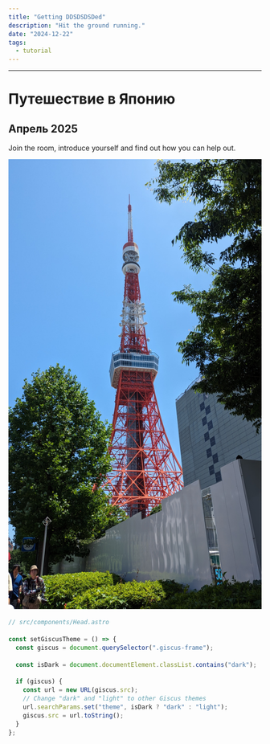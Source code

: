 ```yaml
---
title: "Getting DDSDSDSDed"
description: "Hit the ground running."
date: "2024-12-22"
tags:
  - tutorial
---
```


---

# Путешествие в Японию
## Апрель 2025

Join the room, introduce yourself and find out how you can help out.

![Tokyo Tower](./japan1.jpg)


```js
// src/components/Head.astro

const setGiscusTheme = () => {
  const giscus = document.querySelector(".giscus-frame");

  const isDark = document.documentElement.classList.contains("dark");

  if (giscus) {
    const url = new URL(giscus.src);
    // Change "dark" and "light" to other Giscus themes
    url.searchParams.set("theme", isDark ? "dark" : "light");
    giscus.src = url.toString();
  }
};
```
